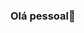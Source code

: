 ### Olá pessoal👋

<!--
**Ingridmasba2007/Ingridmasba2007** is a ✨ _special_ ✨ repository because its `README.md` (this file) appears on your GitHub profile.

Here are some ideas to get you started:

- 👩‍🎓 sou estudante do 2º ano
- 🧑‍🍳 gosto de cozinhar  
- 📖 gosto de estudar
- 🔢 odeio matemática
-->
